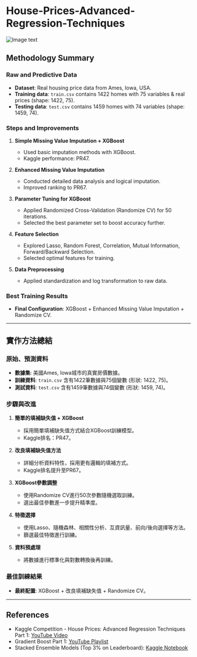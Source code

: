 # House-Prices-Advanced-Regression-Techniques
![Image text](https://github.com/Liuian/House-Prices-Advanced-Regression-Techniques/blob/main/final_poster.jpg)

## Methodology Summary

### Raw and Predictive Data
- **Dataset**: Real housing price data from Ames, Iowa, USA.
- **Training data**: `train.csv` contains 1422 homes with 75 variables & real prices (shape: 1422, 75).
- **Testing data**: `test.csv` contains 1459 homes with 74 variables (shape: 1459, 74).

### Steps and Improvements

1. **Simple Missing Value Imputation + XGBoost**
   - Used basic imputation methods with XGBoost.
   - Kaggle performance: PR47.

2. **Enhanced Missing Value Imputation**
   - Conducted detailed data analysis and logical imputation.
   - Improved ranking to PR67.

3. **Parameter Tuning for XGBoost**
   - Applied Randomized Cross-Validation (Randomize CV) for 50 iterations.
   - Selected the best parameter set to boost accuracy further.

4. **Feature Selection**
   - Explored Lasso, Random Forest, Correlation, Mutual Information, Forward/Backward Selection.
   - Selected optimal features for training.

5. **Data Preprocessing**
   - Applied standardization and log transformation to raw data.

### Best Training Results
- **Final Configuration**: XGBoost + Enhanced Missing Value Imputation + Randomize CV.

---

## 實作方法總結
### 原始、預測資料
- **數據集**: 美國Ames, Iowa城市的真實房價數據。
- **訓練資料**: `train.csv` 含有1422筆數據與75個變數 (形狀: 1422, 75)。
- **測試資料**: `test.csv` 含有1459筆數據與74個變數 (形狀: 1459, 74)。

### 步驟與改進

1. **簡單的填補缺失值 + XGBoost**
   - 採用簡單填補缺失值方式結合XGBoost訓練模型。
   - Kaggle排名：PR47。

2. **改良填補缺失值方法**
   - 詳細分析資料特性，採用更有邏輯的填補方式。
   - Kaggle排名提升至PR67。

3. **XGBoost參數調整**
   - 使用Randomize CV進行50次參數隨機選取訓練。
   - 選出最佳參數進一步提升精準度。

4. **特徵選擇**
   - 使用Lasso、隨機森林、相關性分析、互資訊量、前向/後向選擇等方法。
   - 篩選最佳特徵進行訓練。

5. **資料預處理**
   - 將數據進行標準化與對數轉換後再訓練。

### 最佳訓練結果
- **最終配置**: XGBoost + 改良填補缺失值 + Randomize CV。

---

## References
- Kaggle Competition - House Prices: Advanced Regression Techniques Part 1: [YouTube Video](https://www.youtube.com/watch?v=vtm35gVP8JU)  
- Gradient Boost Part 1: [YouTube Playlist](https://www.youtube.com/watch?v=3CC4N4z3GJc&list=PLblh5JKOoLUICTaGLRoHQDuF_7q2GfuJF&index=59)  
- Stacked Ensemble Models (Top 3% on Leaderboard): [Kaggle Notebook](https://www.kaggle.com/code/limyenwee/stacked-ensemble-models-top-3-on-leaderboard/notebook)

